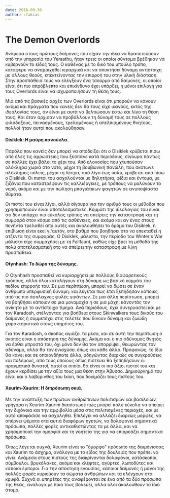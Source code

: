 ```yaml
---
date: 2016-09-30
author: sfakias
---
```

# The Demon Overlords

Ανάμεσα στους πρώτους δαίμονες που είχαν την ιδέα να δραπετεύσουν από την
υπηρεσία του Yerasthu, ήταν τρεις οι οποίοι σύντομα βρέθηκαν να κυβερνούν το
είδος τους. Ο καθένας με το δικό του ύπουλο τρόπο, κατάφερε να αναρριχηθεί
ιεραρχικά και να αποκτήσει δύναμη αντίστοιχη με άλλους θεούς, επεκτείνοντας
την επιρροή του στην υλική διάσταση. Στην προσπάθειά τους να ελέγξουν ένα
τσούρμο από δαίμονες, οι οποίοι είναι ότι πιο απρόβλεπτο και επικίνδυνο έχει
υπάρξει, η μόνοι επιλογή για τους Overlords είναι να ισχυροποιήσουν τη θέση
τους.

Μια από τις βασικές αρχές των Overlords είναι ότι μπορούν να κάνουν ακόμα και
πράγματα που κανείς δεν θα τους είχε ικανούς, εκτός της ιδεολογίας τους, αν
είναι με αυτά να βελτιώσουν έστω και λίγο τη θέση τους. Και όταν άρχισαν να
προβάλλουν τη δύναμή τους σε πολλούς φιλόδοξους, πεινασμένους, τρελαμένους ή
απελπισμένους θνητούς, πολλοί ήταν αυτοί που ακολούθησαν.  


####  Disiklek: Η μαύρη πανούκλα.



Παρόλο που κανείς δεν μπορεί να αποδείξει ότι ο Disiklek κρύβεται πίσω από
όλες τις αρρώστειες που ξεσπάνε κατά περιόδους, σίγουρα πάντως σε πολλές έχει
βάλει το χέρι του. Από ελονοσίες που χτυπούσαν ολόκληρα χωριά στο νότο, μέχρι
τη βουβωνική πανώλη, που σκότωνε ολόκληρες πόλεις, μέχρι τη λέπρα, από λίγο
έως πολύ, κρύβεται από πίσω ο Disiklek. Οι πιστοί του ασχολούνται με
δηλητήρια, φίδια και έντομα, με ζιζάνια που καταστρέφουν τις καλλιέργειες, με
τρόπους να μολύνουν το νερό, ακόμα και με την πώληση μπαγιάτικων φαγητών σε
ανυποψίαστα θύματα.

Οι πιστοί του είναι λίγοι, αλλά σίγουρα για τον αριθμό τους οι μέθοδοι που
χρησιμοποιούν είναι αποτελεσματικές. Κομμάτι της ιδεολογίας του είναι ότι δεν
υπάρχει πιο εύκολος τρόπος να σπείρεις την καταστροφή και τη συμφορά στον
κόσμο από τις ασθένειες, και ακόμα και αν ένας στους πενήντα τρελαθεί από
αυτές και ακολουθήσει το δρόμο του Disiklek, η επιβίωση είναι εκεί γι'αυτόν,
στο βαθμό που βοηθήσει στο να επεκταθεί η ατζέντα της συμφοράς. Ο Disiklek,
μάλιστα, την περίοδο του Winter's War μάλιστα είχε συμμαχήσει με τη Fallfaunt,
καθώς είχε βρει τη μέθοδό της πολύ αποτελεσματική στο να σπείρει την
καταστροφή με λίγη προσπάθεια.  


####  Otynhash: Το δώρο της δύναμης.



Ο Otynhash προσπαθεί να κυριαρχήσει με πολλούς διαφορετικούς τρόπους, αλλά
όλοι καταλήγουν στη δύναμη ως βασικό κομμάτι του πεδίου επιρροής του. Σε μια
περίπτωση, μπορεί να δώσει σε έναν άνθρωπο υπερφυσική δύναμη. και λέγεται πως
έτσι ξεπήδησαν κάποιες από τις πιο άσπλαχνες φυλές γιγάντων. Σε μια άλλη
περίπτωση, μπορεί να βοηθήσει κάποιον σε μια μονομαχία η σε μια μάχη, κάνοντάς
τον ανίκητο με το αντίστοιχο τίμημα. Ανά περιόδους, έχει συνεργαστεί και με
τον Karadosh, στέλνοντας για βοήθεια στους Skinwalkers τους δικούς του
δαίμονες ή συμμετέχει στις τελετές που δίνουν δύναμη και ζωώδη χαρακτηριστικά
στους υπηρέτες του.

Για τον Karadosh, ο σκοπός αγιάζει τα μέσα, και σε αυτή την περίπτωση ο σκοπός
είναι η απόκτηση της δύναμης. Ακόμα και ο πιο αδύναμος θνητός να έρθει μπροστά
του, όχι μόνο δεν θα τον απορρίψει, θεωρώντας τον αδύναμο, αλλά θα τον
ενισχύσει όπως και κάθε άλλο. Προφανώς, το ίδιο θα κάνει και σε οποιονδήποτε
άλλο, οδηγώντας διαρκώς σε συγκρούσεις και πολέμους, από τους οποίους όπως
πιστεύει θα ξεπηδήσουν οι πραγματικά δυνατοί, αυτοί οι οποίοι θα είναι οι πιο
άξιοι πιστοί του και έχουν κερδίσει με την αξία τους μια θέση στην Άβυσσο.
Δημιούργημά του είναι και ο λαβύρινθος του Ixion, που δοκιμάζει τους πιστούς
του.  


####  Xeurim-Xaurim: Η διπρόσωπη σκιά.



Με την ανάπτυξη των πρώτων ανθρώπινων πολιτισμών και βασιλείων, γρήγορα η
Xeurim-Xaurim διαπίστωσε πως μπορεί πολύ εύκολα να σπείρει την διχόνοια και
την αμφιβολία μέσα στις πολιτισμένες περιοχές, και με αυτό αποφάσισε να
ασχοληθεί. Επιλέγει να αλλάζει διαρκώς μορφές, να σπέρνει ψέματα στα αυτιά
διαφόρων ηγετών, να δολοφονεί σημαντικά πρόσωπα, πολλές φορές αντικαθιστώντας
τα με άλλα, και να χρησιμοποιεί την ομορφιά και τη γοητεία της για να
επιρρεάζει σημαντικά πρόσωπα.

Όπως λέγεται συχνά, Xeurim είναι το "όμορφο" πρόσωπο της δαιμόνισσας και
Xaurim το άσχημο, ανάλογα με το είδος της δουλειάς που πρέπει να γίνει.
Ανάμεσα στους πιστούς της διακρίνονται δολοφόνοι, κατάσκοποι, σύμβουλοι.
βρυκόλακες, ακόμα και κλέφτες, αγύρτες, λωποδύτες και κάποιοι έμποροι. Για την
απόκτηση εγουσίας, κάποιοι δαίμονές ή μάγοι της πολλές φορές κυριεύουν τα
σώματα ανθρώπων και τα ελέγχουν στα κρυφά. Συχνά οι υπηρέτες της αναφέρονται
σε ένα από τα δύο πρόσωπα της θεάς, ανάλογα με ποιο τους βολεύει, αλλά όλοι
ακολουθούν το ίδιο άτομο.

